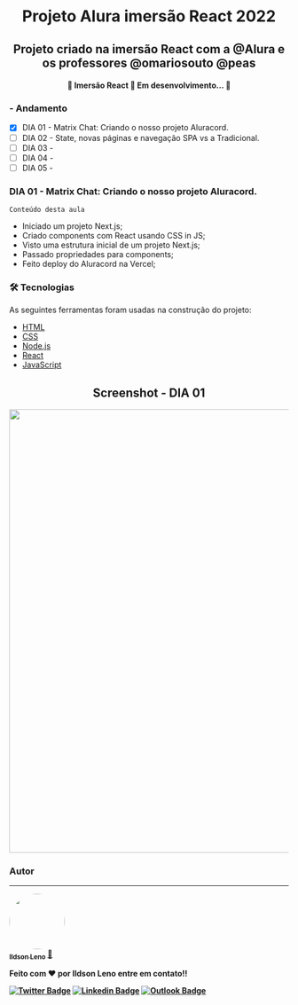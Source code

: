 <h1 align="center">Projeto Alura imersão React 2022</h1>
<h2 align="center">Projeto criado na imersão React com a @Alura e os professores @omariosouto @peas</h2>

<h4 align="center"> 
	🚧  Imersão React 🚀 Em desenvolvimento...  🚧
</h4>

### - Andamento

- [x] DIA 01 - Matrix Chat: Criando o nosso projeto Aluracord.
- [ ] DIA 02 - State, novas páginas e navegação SPA vs a Tradicional.
- [ ] DIA 03 -
- [ ] DIA 04 - 
- [ ] DIA 05 -

<h3>DIA 01 - Matrix Chat: Criando o nosso projeto Aluracord.</h3>

```
Conteúdo desta aula
```
* Iniciado um projeto Next.js;
* Criado components com React usando CSS in JS;
* Visto uma estrutura inicial de um projeto Next.js;
* Passado propriedades para components;
* Feito deploy do Aluracord na Vercel;

### 🛠 Tecnologias

As seguintes ferramentas foram usadas na construção do projeto:

- [HTML](https://developer.mozilla.org/pt-BR/docs/Web/HTML)
- [CSS](https://developer.mozilla.org/pt-BR/docs/Web/CSS)
- [Node.js](https://nodejs.org/en/)
- [React](https://pt-br.reactjs.org/)
- [JavaScript](https://developer.mozilla.org/pt-BR/docs/Web/JavaScript)

<h2 align="center">Screenshot - DIA 01</h2>

<p align="center">
  <a href="https://aluracord-matrix-eta-eight.vercel.app/">
    <img width="800" src="https://github.com/newryan/aluracord-matrix/blob/master/assets/DIA_01.gif">
  </a>
</p>









### Autor
---

<a href="https://github.com/newryan">
 <img style="border-radius: 50%;" src="https://avatars.githubusercontent.com/u/15676557?s=96&v=4" width="100px;" alt=""/>
 <br />
 <sub><b>Ildson Leno</a> <a href="https://github.com/newryan" title="GitHub">🚀</a>


Feito com ❤️ por Ildson Leno entre em contato!!

[![Twitter Badge](https://img.shields.io/badge/-@IldsonLeno-1ca0f1?style=flat-square&labelColor=1ca0f1&logo=twitter&logoColor=white&link=https://twitter.com/IldsonLeno)](https://twitter.com/IldsonLeno)
[![Linkedin Badge](https://img.shields.io/badge/-IldsonLeno-blue?style=flat-square&logo=Linkedin&logoColor=white&link=https://www.linkedin.com/in/ildsonleno/)](https://www.linkedin.com/in/ildsonleno/)
[![Outlook Badge](https://img.shields.io/badge/-ildson.leno@outlook.com-blue?style=flat-square&logo=Outlook&logoColor=white&link=mailto:ildson.leno@outlook.com)](mailto:ildson.leno@outloo.com)
